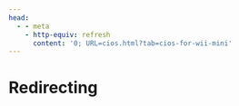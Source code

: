 ```yaml
---
head:
  - - meta
    - http-equiv: refresh
      content: '0; URL=cios.html?tab=cios-for-wii-mini'
---
```


# Redirecting
